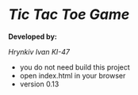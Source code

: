 # *Tic Tac Toe Game*

**Developed by:**

*Hrynkiv Ivan KI-47*

 - you do not need build this project
 - open index.html in your browser
 - version 0.13

